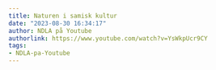```yaml
---
title: Naturen i samisk kultur
date: "2023-08-30 16:34:17"
author: NDLA på Youtube
authorlink: https://www.youtube.com/watch?v=YsWkpUcr9CY
tags:
- NDLA-pa-Youtube
---
```

